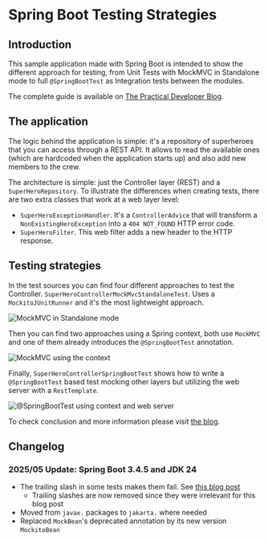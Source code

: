 # Spring Boot Testing Strategies

## Introduction

This sample application made with Spring Boot is intended to show the different approach for testing, from Unit Tests with MockMVC in Standalone mode to full `@SpringBootTest` as Integration tests between the modules.

The complete guide is available on [The Practical Developer Blog](https://thepracticaldeveloper.com/guide-spring-boot-controller-tests/).

## The application

The logic behind the application is simple: it's a repository of superheroes that you can access through a REST API. It allows to read the available ones (which are hardcoded when the application starts up) and also add new members to the crew.

The architecture is simple: just the Controller layer (REST) and a `SuperHeroRepository`. To illustrate the differences when creating tests, there are two extra classes that work at a web layer level:

* `SuperHeroExceptionHandler`. It's a `ControllerAdvice` that will transform a `NonExistingHeroException` into a `404 NOT_FOUND` HTTP error code.
* `SuperHeroFilter`. This web filter adds a new header to the HTTP response. 

## Testing strategies

In the test sources you can find four different approaches to test the Controller. `SuperHeroControllerMockMvcStandaloneTest`. Uses a `MockitoJUnitRunner` and it's the most lightweight approach.

![MockMVC in Standalone mode](images/tests_mockmvc_wm.png)

Then you can find two approaches using a Spring context, both use `MockMVC` and one of them already introduces the `@SpringBootTest` annotation.

![MockMVC using the context](images/tests_mockmvc_with_context_wm.png)

Finally, `SuperHeroControllerSpringBootTest` shows how to write a `@SpringBootTest` based test mocking other layers but utilizing the web server with a `RestTemplate`. 

![@SpringBootTest using context and web server](images/tests_springboot_wm.png)

To check conclusion and more information please visit [the blog](https://thepracticaldeveloper.com/guide-spring-boot-controller-tests/).

## Changelog

### 2025/05 Update: Spring Boot 3.4.5 and JDK 24

* The trailing slash in some tests makes them fail. See [this blog post](https://www.lucasjosino.com/blog/spring-boot-using-the-new-filter-for-trailing-slash-handling/)
  * Trailing slashes are now removed since they were irrelevant for this blog post
* Moved from `javax.` packages to `jakarta.` where needed
* Replaced `MockBean`'s deprecated annotation by its new version `MockitoBean`